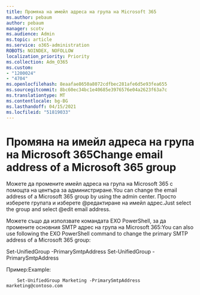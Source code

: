 ```yaml
---
title: Промяна на имейл адреса на група на Microsoft 365
ms.author: pebaum
author: pebaum
manager: scotv
ms.audience: Admin
ms.topic: article
ms.service: o365-administration
ROBOTS: NOINDEX, NOFOLLOW
localization_priority: Priority
ms.collection: Adm_O365
ms.custom:
- "1200024"
- "4704"
ms.openlocfilehash: 8eaafae8650a8072cdfbec281afe6d5e93fea655
ms.sourcegitcommit: 8bc60ec34bc1e40685e3976576e04a2623f63a7c
ms.translationtype: MT
ms.contentlocale: bg-BG
ms.lasthandoff: 04/15/2021
ms.locfileid: "51819033"
---
```

# <a name="change-email-address-of-a-microsoft-365-group"></a><span data-ttu-id="8321d-102">Промяна на имейл адреса на група на Microsoft 365</span><span class="sxs-lookup"><span data-stu-id="8321d-102">Change email address of a Microsoft 365 group</span></span>

<span data-ttu-id="8321d-103">Можете да промените имейл адреса на група на Microsoft 365 с помощта на центъра за администриране.</span><span class="sxs-lookup"><span data-stu-id="8321d-103">You can change the email address of a Microsoft 365 group by using the admin center.</span></span> <span data-ttu-id="8321d-104">Просто изберете групата и изберете @редактиране на имейл адрес.</span><span class="sxs-lookup"><span data-stu-id="8321d-104">Just select the group and select @edit email address.</span></span>

<span data-ttu-id="8321d-105">Можете също да използвате командата EXO PowerShell, за да промените основния SMTP адрес на група на Microsoft 365:</span><span class="sxs-lookup"><span data-stu-id="8321d-105">You can also use following the EXO PowerShell command to change the primary SMTP address of a Microsoft 365 group:</span></span>

<span data-ttu-id="8321d-106">Set-UnifiedGroup <Group Name> -PrimarySmtpAddress <new SMTP Address></span><span class="sxs-lookup"><span data-stu-id="8321d-106">Set-UnifiedGroup <Group Name> -PrimarySmtpAddress <new SMTP Address></span></span>

<span data-ttu-id="8321d-107">Пример:</span><span class="sxs-lookup"><span data-stu-id="8321d-107">Example:</span></span>

```
    Set-UnifiedGroup Marketing -PrimarySmtpAddress marketing@contoso.com
```
